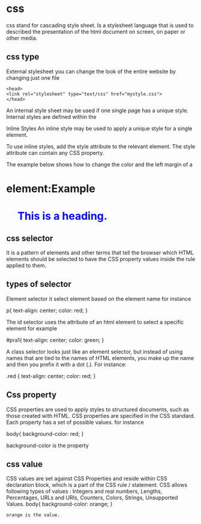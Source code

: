  # css
css stand for cascading style sheet. Is a stylesheet language that is used to described the presentation of the html  document on screen, on paper or other media.
 ## css type
External stylesheet you can change the look of the entire website by changing just one file 

```
<head>
<link rel="stylesheet" type="text/css" href="mystyle.css">
</head>
```
An internal style sheet may be used if one single page has a unique style. 
Internal styles are defined within the <style> element, inside the <head> section of an HTML page:Example

<head>
<style>
body {
    background-color: linen;
}

h1 {
    color: maroon;
    margin-left: 40px;
}
</style>
</head>

Inline Styles
An inline style may be used to apply a unique style for a single element.

To use inline styles, add the style attribute to the relevant element. The style attribute can contain any CSS property.

The example below shows how to change the color and the left margin of a <h1> element:Example

<h1 style="color:blue;margin-left:30px;">This is a heading.</h1>

 ## css selector
It is a pattern of elements and other terms that tell the browser which HTML elements should be selected to have the CSS property values inside the rule applied to them.
 ## types of selector
Element selector it select element based on the element name for instance

p{
    text-align: center;
    color: red;
}

The id selector uses the attribute of an html element to select a specific element for example

#pra1{
    text-align: center;
    color: green;
}

A class selector looks just like an element selector, but instead of using names that are tied to the names of HTML elements, you make up the name and then you prefix it with a dot (.). 
For instance:

.red { 
    text-align: center;
    color: red;
}

## Css property
CSS properties are used to apply styles to structured documents, such as those created with HTML. CSS properties are specified in the CSS standard. Each property has a set of possible values. for instance

body{
    background-color: red;
}

background-color is the property
## css value
CSS values are set against CSS Properties and reside within CSS declaration block, which is a part of the CSS rule / statement.
CSS allows following types of values : Integers and real numbers, Lengths, Percentages, URLs and URIs, Counters, Colors,
Strings, Unsupported Values.
body{
    background-color: orange;
}
```
orange is the value.
